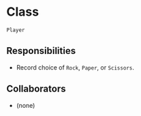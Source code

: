 # Class

`Player`

## Responsibilities

- Record choice of `Rock`, `Paper`, or `Scissors`.

## Collaborators

- (none)
